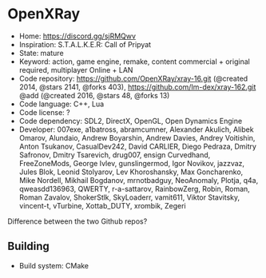 # OpenXRay

- Home: https://discord.gg/sjRMQwv
- Inspiration: S.T.A.L.K.E.R: Call of Pripyat
- State: mature
- Keyword: action, game engine, remake, content commercial + original required, multiplayer Online + LAN
- Code repository: https://github.com/OpenXRay/xray-16.git (@created 2014, @stars 2141, @forks 403), https://github.com/Im-dex/xray-162.git @add (@created 2016, @stars 48, @forks 13)
- Code language: C++, Lua
- Code license: ?
- Code dependency: SDL2, DirectX, OpenGL, Open Dynamics Engine
- Developer: 007exe, a1batross, abramcumner, Alexander Akulich, Alibek Omarov, Alundaio, Andrew Boyarshin, Andrew Davies, Andrey Voitishin, Anton Tsukanov, CasualDev242, David CARLIER, Diego Pedraza, Dmitry Safronov, Dmitry Tsarevich, drug007, ensign Curvedhand, FreeZoneMods, George Ivlev, gunslingermod, Igor Novikov, jazzvaz, Jules Blok, Leonid Stolyarov, Lev Khoroshansky, Max Goncharenko, Mike Nordell, Mikhail Bogdanov, mrnotbadguy, NeoAnomaly, Plotja, q4a, qweasdd136963, QWERTY, r-a-sattarov, RainbowZerg, Robin, Roman, Roman Zavalov, ShokerStlk, SkyLoaderr, vamit611, Viktor Stavitsky, vincent-t, vTurbine, Xottab_DUTY, xrombik, Zegeri

Difference between the two Github repos?

## Building

- Build system: CMake
